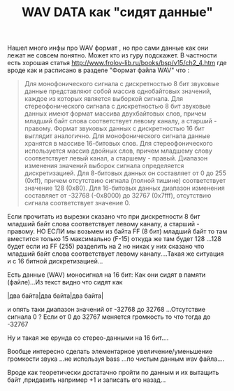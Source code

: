 ﻿---
title: "WAV DATA как &quot;сидят данные&quot;"
se.owner.user_id: 278372
se.owner.display_name: "andrys201006"
se.owner.link: "https://ru.stackoverflow.com/users/278372/andrys201006"
se.link: "https://ru.stackoverflow.com/questions/760083/wav-data-%d0%ba%d0%b0%d0%ba-%d1%81%d0%b8%d0%b4%d1%8f%d1%82-%d0%b4%d0%b0%d0%bd%d0%bd%d1%8b%d0%b5"
se.question_id: 760083
se.post_type: question
se.score: 2
---
<p>Нашел много инфы про WAV формат , но про сами данные как они лежат не совсем понятно. Может кто из гуру подскажет. В частности есть хорошая статья <a href="http://www.frolov-lib.ru/books/bsp/v15/ch2_4.htm" rel="nofollow noreferrer">http://www.frolov-lib.ru/books/bsp/v15/ch2_4.htm</a> где вроде как и расписано в разделе "Формат файла WAV" что :</p>

<blockquote>
  <p>Для монофонического сигнала с дискретностью 8 бит звуковые данные
  представляют собой массив однобайтовых значений, каждое из которых
  является выборкой сигнала. Для стереофонического сигнала с
  дискретностью 8 бит звуковые данных имеют формат массива двухбайтовых
  слов, причем младший байт слова соответствует левому каналу, а старший
  - правому. Формат звуковых данных с дискретностью 16 бит выглядит аналогично. Для монофонического сигнала данные хранятся в массиве
  16-битовых слов. Для стереофонического используется массив двойных
  слов, причем младшему слову соответствует левый канал, а старшему -
  правый. Диапазон изменения значений выборок сигнала определяется
  дискретизацией. Для 8-битовых данных он составляет от 0 до 255 (0xff),
  причем отсутствию сигнала (полной тишине) соответствует значение 128
  (0x80). Для 16-битовых данных диапазон изменения составляет от -32768
  (-0x8000) до 32767 (0x7fff), отсутствию сигнала соответствует значение
  0.</p>
</blockquote>

<p>Если прочитать из вырезки сказано что при дискретности 8 бит младший байт слова соответствует левому каналу, а старший - правому. НО ЕСЛИ мы возьмем из байта FF (8 бит) младший байт то там вместится только 15 максимально (F-15) откуда же там будет 128 ...128 будет если из FF (255) разделить на 2 но никак у них сказано что младший байт слова соответствует левому каналу....Такая же ситуация и с 16 битной дискретизацией...</p>

<p>Есть данные (WAV) моносигнал на 16 бит: Как они сидят в памяти (файле)...Из текст видно что сидят как</p>

<p>|два байта|два байта|два байта| </p>

<p>и опять таки диапазон значений от -32768 до 32768 ...Отсутствие сигнала 0 ? Если от 0 до 32767 меняется громкость то что тогда до -32767 </p>

<p>Ну и такая же ерунда со стерео-данными на 16 бит....</p>

<p>Вообще интересно сделать элементарное увеличение/уменьшение громкости звука ...не используя bass ...по чистым данным wav файла....</p>

<p>Вроде как теоретически достатачно пройти по данным и их вытащить байт ,придавить например +1 и записать его назад...</p>
